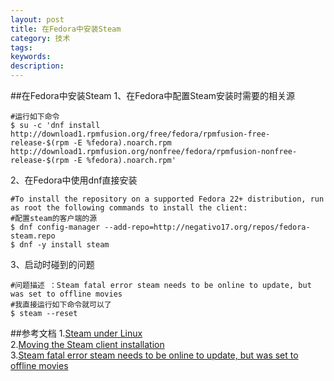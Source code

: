 ```yaml
---
layout: post
title: 在Fedora中安装Steam
category: 技术
tags: 
keywords: 
description: 
---
```

##在Fedora中安装Steam
1、在Fedora中配置Steam安装时需要的相关源

```
#运行如下命令
$ su -c 'dnf install http://download1.rpmfusion.org/free/fedora/rpmfusion-free-release-$(rpm -E %fedora).noarch.rpm http://download1.rpmfusion.org/nonfree/fedora/rpmfusion-nonfree-release-$(rpm -E %fedora).noarch.rpm'
```

2、在Fedora中使用dnf直接安装

```
#To install the repository on a supported Fedora 22+ distribution, run as root the following commands to install the client:
#配置steam的客户端的源
$ dnf config-manager --add-repo=http://negativo17.org/repos/fedora-steam.repo
$ dnf -y install steam
```

3、启动时碰到的问题

```
#问题描述 ：Steam fatal error steam needs to be online to update, but was set to offline movies
#我直接运行如下命令就可以了
$ steam --reset
```

##参考文档
1.<a href="https://developer.valvesoftware.com/wiki/Steam_under_Linux" target="_blank">Steam under Linux</a><br> 
2.<a href="http://negativo17.org/steam/" target="_blank">Moving the Steam client installation</a><br>
3.<a href="http://askubuntu.com/questions/256628/steam-fatal-error-steam-needs-to-be-online-to-update-but-was-set-to-offline-mov" target="_blank">Steam fatal error steam needs to be online to update, but was set to offline movies</a><br>
